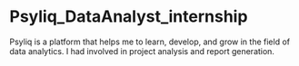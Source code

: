 # Psyliq_DataAnalyst_internship
Psyliq is a platform that helps me to learn, develop, and grow in the field of data analytics. I had involved in project analysis and report generation.  
